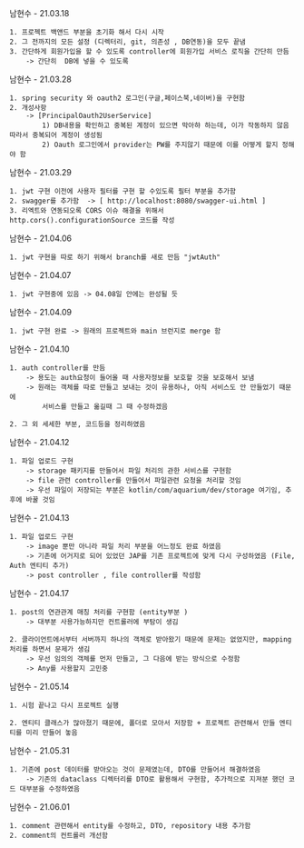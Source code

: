 남현수 - 21.03.18

    1. 프로젝트 백앤드 부분을 초기화 해서 다시 시작
    2. 그 전까지의 모든 설정 (디렉터리, git, 의존성 , DB연동)을 모두 끝냄 
    3. 간단하게 회원가입을 할 수 있도록 controller에 회원가입 서비스 로직을 간단히 만듬 
        -> 간단히  DB에 넣을 수 있도록


남현수 - 21.03.28

    1. spring security 와 oauth2 로그인(구글,페이스북,네이버)을 구현함
    2. 개성사항
        -> [PrincipalOauth2UserService]
            1) DB내용을 확인하고 중복된 계정이 있으면 막아햐 하는데, 이가 작동하지 않음 따라서 중복되어 계정이 생성됨
            2) Oauth 로그인에서 provider는 PW를 주지않기 때문에 이를 어떻게 할지 정해야 함


남현수 - 21.03.29

    1. jwt 구현 이전에 사용자 필터를 구현 할 수있도록 필터 부분을 추가함
    2. swagger를 추가함  -> [ http://localhost:8080/swagger-ui.html ]
    3. 리엑트와 연동되오록 CORS 이슈 해결을 위해서  http.cors().configurationSource 코드를 작성


남현수 - 21.04.06

    1. jwt 구현을 따로 하기 위해서 branch를 새로 만듬 "jwtAuth"


남현수 - 21.04.07

    1. jwt 구현중에 있음 -> 04.08일 안에는 완성될 듯

남현수 - 21.04.09

    1. jwt 구현 완료 -> 원래의 프로젝트와 main 브런지로 merge 함

남현수 - 21.04.10

    1. auth controller를 만듬
        -> 용도는 auth요청이 들어올 때 사용자정보를 보호할 것을 보호해서 보냄
        -> 원래는 객체를 따로 만들고 보내는 것이 유용하나, 아직 서비스도 안 만들었기 때문에 
            서비스를 만들고 옮길때 그 때 수정하겠음
    
    2. 그 외 세세한 부분, 코드등을 정리하였음

남현수 - 21.04.12

    1. 파일 업로드 구현
        -> storage 패키지를 만들어서 파일 처리의 관한 서비스를 구현함
        -> file 관련 controller를 만들어서 파일관련 요청을 처리할 것임
        -> 우선 파일이 저장되는 부분은 kotlin/com/aquarium/dev/storage 여기임, 추후에 바꿀 것임

남현수 - 21.04.13

    1. 파일 업로드 구현
        -> image 뿐만 아니라 파일 처리 부분을 어느정도 완료 하였음
        -> 기존에 어거지로 되어 있었던 JAP를 기존 프로젝트에 맞게 다시 구성하였음 (File, Auth 엔티티 추가)
        -> post controller , file controller를 작성함

남현수 - 21.04.17

    1. post의 연관관계 매칭 처리를 구현함 (entity부분 )
        -> 대부분 사용가능하지만 컨트롤러에 부탐이 생김    

    2. 클라이언트에서부터 서버까지 하나의 객체로 받아왔기 때문에 문제는 없었지만, mapping처리를 하면서 문제가 생김
        -> 우선 임의의 객체를 먼저 만들고, 그 다음에 받는 방식으로 수정함 
        -> Any를 사용할지 고민중

남현수 - 21.05.14

    1. 시험 끝나고 다시 프로젝트 실행

    2. 엔티티 클래스가 많아졌기 때문에, 폴더로 모아서 저장함 + 프로젝트 관련해서 만들 엔티티를 미리 만들어 놓음

남현수 - 21.05.31

    1. 기존에 post 데이터를 받아오는 것이 문제였는데, DTO를 만들어서 해결하였음
        -> 기존의 dataclass 디렉터리를 DTO로 활용해서 구현함, 추가적으로 지져분 했던 코드 대부분을 수정하였음

남현수 - 21.06.01

    1. comment 관련해서 entity를 수정하고, DTO, repository 내용 추가함 
    2. comment의 컨트롤러 개선함
